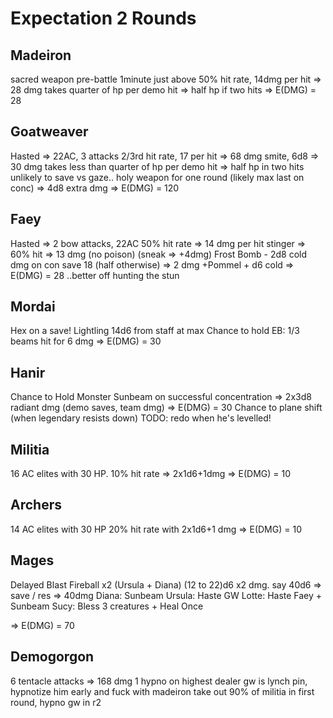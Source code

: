 # Expectation 2 Rounds
## Madeiron
sacred weapon pre-battle 1minute
just above 50% hit rate, 14dmg per hit => 28 dmg
takes quarter of hp per demo hit => half hp if two hits
=> E(DMG) = 28

## Goatweaver
Hasted => 22AC, 3 attacks
2/3rd hit rate, 17 per hit => 68 dmg
smite, 6d8 => 30 dmg
takes less than quarter of hp per demo hit => half hp in two hits
unlikely to save vs gaze..
holy weapon for one round (likely max last on conc) => 4d8 extra dmg
=> E(DMG) = 120

## Faey
Hasted => 2 bow attacks, 22AC
50% hit rate => 14 dmg per hit
stinger => 60% hit => 13 dmg (no poison) (sneak => +4dmg)
Frost Bomb - 2d8 cold dmg on con save 18 (half otherwise) => 2 dmg
+Pommel + d6 cold
=> E(DMG) = 28
..better off hunting the stun

## Mordai
Hex on a save!
Lightling 14d6 from staff at max
Chance to hold
EB: 1/3 beams hit for 6 dmg
=> E(DMG) = 30

## Hanir
Chance to Hold Monster
Sunbeam on successful concentration => 2x3d8 radiant dmg (demo saves, team dmg)
=> E(DMG) = 30
Chance to plane shift (when legendary resists down)
TODO: redo when he's levelled!

## Militia
16 AC elites with 30 HP.
10% hit rate => 2x1d6+1dmg
=> E(DMG) = 10

## Archers
14 AC elites with 30 HP
20% hit rate with 2x1d6+1 dmg
=> E(DMG) = 10

## Mages
Delayed Blast Fireball x2 (Ursula + Diana)
(12 to 22)d6 x2 dmg. say 40d6 => save / res => 40dmg
Diana: Sunbeam
Ursula: Haste GW
Lotte: Haste Faey + Sunbeam
Sucy: Bless 3 creatures + Heal Once

=> E(DMG) = 70


## Demogorgon
6 tentacle attacks => 168 dmg
1 hypno on highest dealer
gw is lynch pin, hypnotize him early and fuck with madeiron
take out 90% of militia in first round, hypno gw in r2
